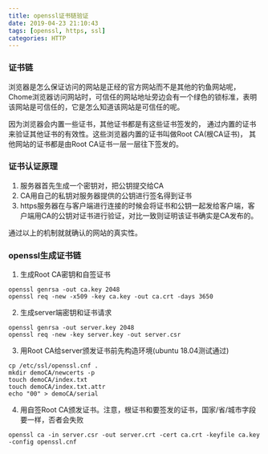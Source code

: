 ```yaml
---
title: openssl证书链验证
date: 2019-04-23 21:10:43
tags: [openssl, https, ssl]
categories: HTTP
---
```


### 证书链

浏览器是怎么保证访问的网站是正经的官方网站而不是其他的钓鱼网站呢，Chome浏览器访问网站时，可信任的网站地址旁边会有一个绿色的锁标准，表明该网站是可信任的，它是怎么知道该网站是可信任的呢。  

因为浏览器会内置一些证书，其他证书都是有这些证书签发的， 通过内置的证书来验证其他证书的有效性。这些浏览器内置的证书叫做Root CA(根CA证书)， 其他网站的证书都是由Root CA证书一层一层往下签发的。

### 证书认证原理

1. 服务器首先生成一个密钥对，把公钥提交给CA
2. CA用自己的私钥对服务器提供的公钥进行签名得到证书
3. https服务器在与客户端进行连接的时候会将证书和公钥一起发给客户端，客户端用CA的公钥对证书进行验证，对比一致则证明该证书确实是CA发布的。

<!-- more -->

通过以上的机制就就确认的网站的真实性。

### openssl生成证书链

1. 生成Root CA密钥和自签证书

```
openssl genrsa -out ca.key 2048
openssl req -new -x509 -key ca.key -out ca.crt -days 3650
```

2. 生成server端密钥和证书请求

```
openssl genrsa -out server.key 2048
openssl req -new -key server.key -out server.csr
```

3. 用Root CA给server颁发证书前先构造环境(ubuntu 18.04测试通过)

```
cp /etc/ssl/openssl.cnf .
mkdir demoCA/newcerts -p
touch demoCA/index.txt
touch demoCA/index.txt.attr
echo "00" > demoCA/serial
```

4. 用自签Root CA颁发证书。注意，根证书和要签发的证书，国家/省/城市字段要一样，否者会失败

```
openssl ca -in server.csr -out server.crt -cert ca.crt -keyfile ca.key -config openssl.cnf
```